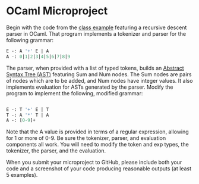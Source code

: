 # OCaml Microproject

Begin with the code from the [class example](https://danielschlegel.org/wp/teaching/recursive-descent-parser-in-ocaml/) featuring a recursive descent parser in OCaml. That program implements a tokenizer and parser for the following grammar:
```OCaml
E -: A '+' E | A
A -: 0|1|2|3|4|5|6|7|8|9
```

The parser, when provided with a list of typed tokens, builds an [Abstract Syntax Tree (AST)](https://en.wikipedia.org/wiki/Abstract_syntax_tree) featuring Sum and Num nodes. The Sum nodes are pairs of nodes which are to be added, and Num nodes have integer values. It also implements evaluation for ASTs generated by the parser. Modify the program to implement the following, modified grammar:
```OCaml

E -: T '+' E | T
T -: A '*' T | A
A -: [0-9]+

```


Note that the A value is provided in terms of a regular expression, allowing for 1 or more of 0-9. Be sure the tokenizer, parser, and evaluation components all work. You will need to modify the token and exp types, the tokenizer, the parser, and the evaluation.

When you submit your microproject to GitHub, please include both your code and a screenshot of your code producing reasonable outputs (at least 5 examples).
